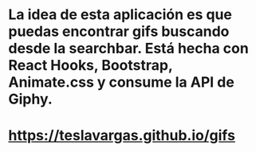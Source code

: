 # La idea de esta aplicación es que puedas encontrar gifs buscando desde la searchbar. Está hecha con React Hooks, Bootstrap, Animate.css y consume la API de Giphy. 
# https://teslavargas.github.io/gifs
